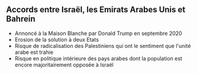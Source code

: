 ## Accords entre Israël, les Emirats Arabes Unis et Bahrein

- Annoncé à la Maison Blanche par Donald Trump en septembre 2020
- Erosion de la solution à deux Etats
- Risque de radicalisation des Palestiniens qui ont le sentiment que l'unité arabe est trahie
- Risque en politique intérieure des pays arabes dont la population est encore majoritairement opposée à Israël